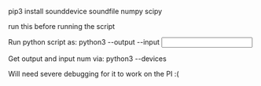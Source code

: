 pip3 install sounddevice soundfile numpy scipy

run this before running the script

Run python script as: 
python3 <filename> --output <output num> --input <input num>

Get output and input num via:
python3 <filename> --devices

Will need severe debugging for it to work on the PI :(

